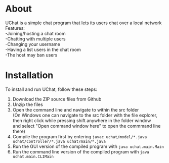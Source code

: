 # About
UChat is a simple chat program that lets its users chat over a local network  
Features:  
-Joining/hosting a chat room  
-Chatting with multiple users  
-Changing your username  
-Having a list users in the chat room  
-The host may ban users  

# Installation
To install and run UChat, follow these steps:  
1. Download the ZIP source files from Github  
2. Unzip the files  
3. Open the command line and navigate to within the src folder  
   (On Windows one can navigate to the src folder with the file explorer,  
   then right click while pressing shift anywhere in the folder window  
   and select "Open command window here" to open the commmand line there)  
4. Compile the program first by entering   `javac uchat/model/*.java uchat/controller/*.java uchat/main/*.java`  
5. Run the GUI version of the compiled program with `java uchat.main.Main`  
6. Run the command line version of the compiled program with `java uchat.main.CLIMain`  
